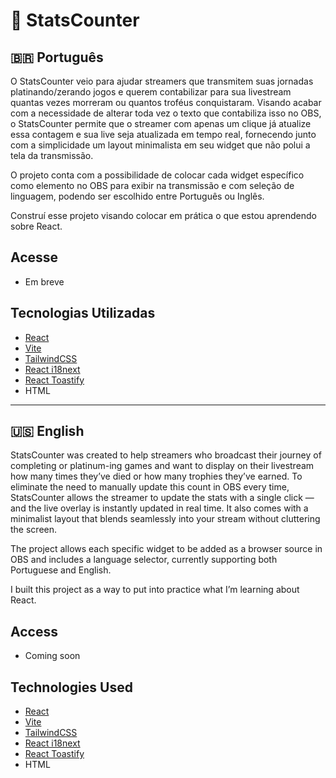 # 🧮 StatsCounter

## 🇧🇷 Português


O StatsCounter veio para ajudar streamers que transmitem suas jornadas platinando/zerando jogos e querem contabilizar para sua livestream quantas vezes morreram ou quantos troféus conquistaram. Visando acabar com a necessidade de alterar toda vez o texto que contabiliza isso no OBS, o StatsCounter permite que o streamer com apenas um clique já atualize essa contagem e sua live seja atualizada em tempo real, fornecendo junto com a simplicidade um layout minimalista em seu widget que não polui a tela da transmissão.
<br>

O projeto conta com a possibilidade de colocar cada widget específico como elemento no OBS para exibir na transmissão e com seleção de linguagem, podendo ser escolhido entre Português ou Inglês.
<br>

Construí esse projeto visando colocar em prática o que estou aprendendo sobre React.

## Acesse
- Em breve

## Tecnologias Utilizadas
- [React](https://reactjs.org/)
- [Vite](https://vitejs.dev/)
- [TailwindCSS](https://tailwindcss.com/)
- [React i18next](https://react.i18next.com/)
- [React Toastify](https://fkhadra.github.io/react-toastify/)
- HTML
  
---

## 🇺🇸 English
StatsCounter was created to help streamers who broadcast their journey of completing or platinum-ing games and want to display on their livestream how many times they’ve died or how many trophies they’ve earned. To eliminate the need to manually update this count in OBS every time, StatsCounter allows the streamer to update the stats with a single click — and the live overlay is instantly updated in real time. It also comes with a minimalist layout that blends seamlessly into your stream without cluttering the screen.
<br>

The project allows each specific widget to be added as a browser source in OBS and includes a language selector, currently supporting both Portuguese and English.
<br>

I built this project as a way to put into practice what I’m learning about React.

## Access
- Coming soon

## Technologies Used
- [React](https://reactjs.org/)
- [Vite](https://vitejs.dev/)
- [TailwindCSS](https://tailwindcss.com/)
- [React i18next](https://react.i18next.com/)
- [React Toastify](https://fkhadra.github.io/react-toastify/)
- HTML

